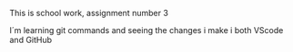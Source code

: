 This is school work, assignment number 3

I´m learning git commands and seeing the changes i make i both VScode and GitHub
